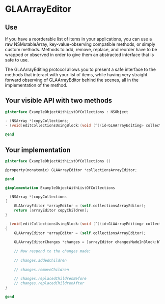 GLAArrayEditor
==============

## Use

If you have a reorderable list of items in your applications, you can use a raw NSMutableArray, key-value-observing compatible methods, or simply custom methods. Methods to add, remove, replace, and reorder have to be wrapped or observed in order to give them an abstracted interface that is safe to use.

The GLAArrayEditing protocol allows you to present a safe interface to the methods that interact with your list of items, while having very straight forward observing of GLAArrayEditor behind the scenes, all in the implementation of the method.

## Your visible API with two methods

```objective-c
@interface ExampleObjectWithListOfCollections : NSObject

- (NSArray *)copyCollections;
- (void)editCollectionsUsingBlock:(void (^)(id<GLAArrayEditing> collectionListEditor))block;
	
@end
```

## Your implementation

```objective-c
@interface ExampleObjectWithListOfCollections ()

@property(nonatomic) GLAArrayEditor *collectionsArrayEditor;

@end

@implementation ExampleObjectWithListOfCollections

- (NSArray *)copyCollections
{
	GLAArrayEditor *arrayEditor = (self.collectionsArrayEditor);
	return [arrayEditor copyChildren];
}

- (void)editCollectionsUsingBlock:(void (^)(id<GLAArrayEditing> collectionListEditor))block
{
	GLAArrayEditor *arrayEditor = (self.collectionsArrayEditor);
	
	GLAArrayEditorChanges *changes = [arrayEditor changesMadeInBlock:block];
	
	// Now respond to the changes made:
	
	// changes.addedChildren
	
	// changes.removeChildren
	
	// changes.replacedChildrenBefore
	// changes.replacedChildrenAfter
}

@end
```